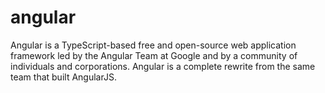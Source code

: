 # angular
Angular is a TypeScript-based free and open-source web application framework led by the Angular Team at Google and by a community of individuals and corporations. Angular is a complete rewrite from the same team that built AngularJS.
